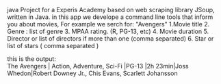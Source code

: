 java Project for a Experis Academy based on web scraping library JSoup, written in Java. 
in this app we develope a command line tools that inform you about movies, For example we serch for: "Avengers"
        1.Movie title
        2. Genre : list of genre
        3. MPAA rating. (R, PG-13, etc)
        4. Movie duration
        5. Director or list of directors if more than one (comma separated)
        6. Star or list of stars ( comma separated )
        


this is the output:    
        The Avengers | Action, Adventure, Sci-Fi |PG-13 |2h 23min|Joss Whedon|Robert Downey Jr., Chis Evans, Scarlett Johansson


